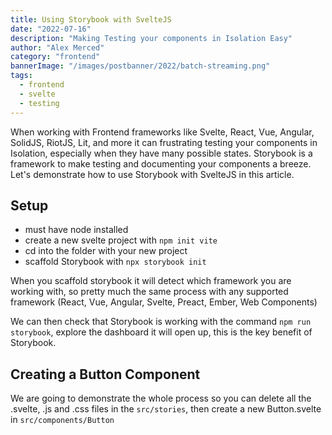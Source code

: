 ```yaml
---
title: Using Storybook with SvelteJS
date: "2022-07-16"
description: "Making Testing your components in Isolation Easy"
author: "Alex Merced"
category: "frontend"
bannerImage: "/images/postbanner/2022/batch-streaming.png"
tags:
  - frontend
  - svelte
  - testing
---
```


When working with Frontend frameworks like Svelte, React, Vue, Angular, SolidJS, RiotJS, Lit, and more it can frustrating testing your components in Isolation, especially when they have many possible states. Storybook is a framework to make testing and documenting your components a breeze. Let's demonstrate how to use Storybook with SvelteJS in this article.

## Setup

- must have node installed
- create a new svelte project with `npm init vite`
- cd into the folder with your new project
- scaffold Storybook with `npx storybook init`

When you scaffold storybook it will detect which framework you are working with, so pretty much the same process with any supported framework (React, Vue, Angular, Svelte, Preact, Ember, Web Components)

We can then check that Storybook is working with the command `npm run storybook`, explore the dashboard it will open up, this is the key benefit of Storybook.

## Creating a Button Component

We are going to demonstrate the whole process so you can delete all the .svelte, .js and .css files in the `src/stories`, then create a new Button.svelte in `src/components/Button`